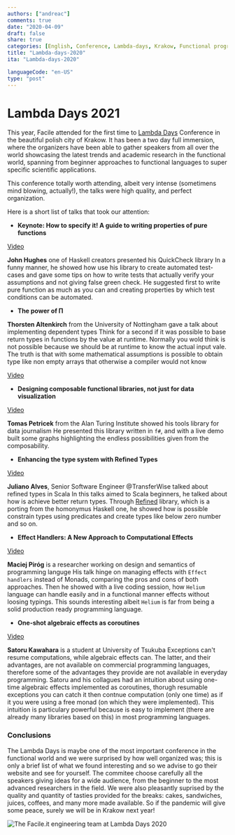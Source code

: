 ```yaml
---
authors: ["andreac"]
comments: true
date: "2020-04-09"
draft: false
share: true
categories: [English, Conference, Lambda-days, Krakow, Functional programming]
title: "Lambda-days-2020"
ita: "Lambda-days-2020"

languageCode: "en-US"
type: "post"
---
```


# Lambda Days 2021

This year, Facile attended for the first time to [Lambda Days](https://www.lambdadays.org/lambdadays2020) Conference in the beautiful polish city of Krakow.
It has been a two day full immersion, where the organizers have been able to gather speakers from all over the world
showcasing the latest trends and academic research in the functional world, spanning from beginner approaches to functional languages 
to super specific scientific applications.

This conference totally worth attending, albeit very intense (sometimens mind blowing, actually!), the talks were high quality, and perfect organization.

Here is a short list of talks that took our attention:

- **Keynote: How to specify it! A guide to writing properties of pure functions**

[Video](https://www.youtube.com/watch?v=G0NUOst-53U&list=PLvL2NEhYV4ZsV9Bw0wp1P46SOdtk4pFW6&index=3&t=0s)

**John Hughes** one of Haskell creators presented his QuickCheck library
In a funny manner, he showed how use his library to create automated test-cases and gave some tips on how to write tests that actually
verify your assumptions and not giving false green check.
He suggested first to write pure function as much as you can and creating properties by which test conditions can be automated.


- **The power of Π**

**Thorsten Altenkirch** from the University of Nottingham gave a talk about implementing dependent types
Think for a second if it was possible to base return types in functions by the value at runtime. Normally you wold think is not possible
because we should be at runtime to know the actual input vale. The truth is that with some mathematical assumptions is possible to obtain
type like non empty arrays that otherwise a compiler would not know

[Video](https://www.youtube.com/watch?v=3zT5eVHpQwA&list=PLvL2NEhYV4ZsV9Bw0wp1P46SOdtk4pFW6&index=13&t=0s)

- **Designing composable functional libraries, not just for data visualization**

[Video](https://www.youtube.com/watch?v=G1Dp0NtQHeY&list=PLvL2NEhYV4ZsV9Bw0wp1P46SOdtk4pFW6&index=11&t=0s)

**Tomas Petricek** from the Alan Turing Institute showed his tools library for data journalism
He presented this library written in `f#`, and with a live demo built some graphs highlighting the endless possibilities given from the composability.


- **Enhancing the type system with Refined Types**

[Video](https://www.youtube.com/watch?v=Fx8WXcAZWuk&list=PLvL2NEhYV4ZsV9Bw0wp1P46SOdtk4pFW6&index=28&t=0s)

**Juliano Alves**, Senior Software Engineer @TransferWise talked about refined types in Scala
In this talks aimed to Scala beginners, he talked about how is achieve better return types.
Through [Refined](https://github.com/fthomas/refined) library, which is a porting from the homonymus Haskell one, he showed how is possible
constrain types using predicates and create types like below zero number and so on.


- **Effect Handlers: A New Approach to Computational Effects**

[Video](https://www.youtube.com/watch?v=6lv_E-CjGzg&list=PLvL2NEhYV4ZsV9Bw0wp1P46SOdtk4pFW6&index=37&t=0s)

**Maciej Piróg** is a researcher working on design and semantics of programming languge
His talk hinge on managing effects with `Effect handlers` instead of Monads, comparing the pros and cons of both approaches.
Then he showed with a live coding session, how `Helium` language can handle easily and in a functional manner effects without loosing typings.
This sounds interesting albeit `Helium` is far from being a solid production ready programming language.

- **One-shot algebraic effects as coroutines**

[Video](https://www.youtube.com/watch?v=JQwc1OBOt5k&list=PLvL2NEhYV4ZsV9Bw0wp1P46SOdtk4pFW6&index=22&t=0s)

**Satoru Kawahara** is a student at University of Tsukuba
Exceptions can't resume computations, while algebraic effects can. The latter, and their advantages, are not available on commercial programming languages, therefore 
some of the advantages they provide are not available in everyday programming.
Satoru and his collagues had an intuition about using one-time algebraic effects implemented as coroutines, thorugh resumable exceptions you can catch it then contnue
computation (only one time) as if it you were using a free monad (on which they were implemented).
This intuition is particulary powerful because is easy to implement (there are already many libraries based on this) in most programming languages.

### Conclusions

The Lambda Days is maybe one of the most important conference in the functional world and we were surprised by how well organized was; this is only a brief
list of what we found interesting and so we advise to go their website and see for yourself.
The commitee choose carefully all the speakers giving ideas for a wide audience, from the beginner to the most advanced researchers in the field.
We were also pleasantly suprised by the quality and quantity of tasties provided for the breaks: cakes, sandwiches, juices, coffees, and many more made available.
So if the pandemic will give some peace, surely we will be in Krakow next year!

![The Facile.it engineering team at Lambda Days 2020](/images/lambda-days-2020/the-team.jpg)
